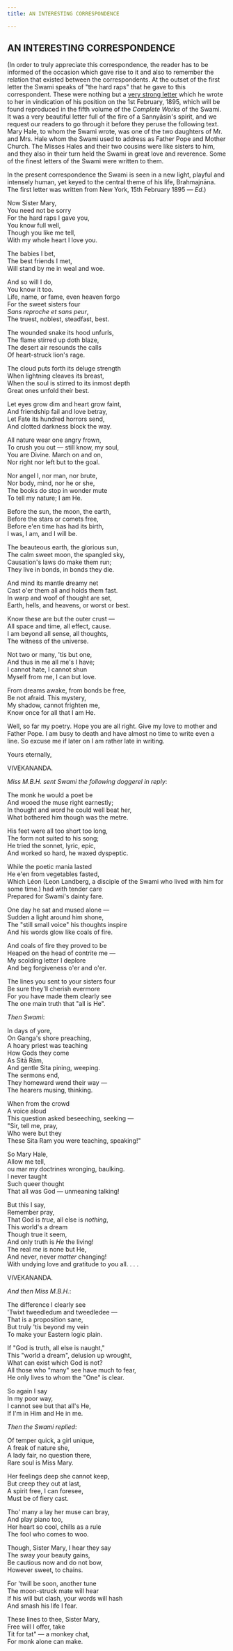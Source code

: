 ```yaml
---
title: AN INTERESTING CORRESPONDENCE

---
```





  

## AN INTERESTING CORRESPONDENCE

(In order to truly appreciate this correspondence, the reader has to be
informed of the occasion which gave rise to it and also to remember the
relation that existed between the correspondents. At the outset of the
first letter the Swami speaks of "the hard raps" that he gave to this
correspondent. These were nothing but a [very strong
letter](../../volume_5/epistles_first_series/032_sister.htm) which he
wrote to her in vindication of his position on the 1st February, 1895,
which will be found reproduced in the fifth volume of the *Complete
Works* of the Swami. It was a very beautiful letter full of the fire of
a Sannyāsin's spirit, and we request our readers to go through it before
they peruse the following text. Mary Hale, to whom the Swami wrote, was
one of the two daughters of Mr. and Mrs. Hale whom the Swami used to
address as Father Pope and Mother Church. The Misses Hales and their two
cousins were like sisters to him, and they also in their turn held the
Swami in great love and reverence. Some of the finest letters of the
Swami were written to them.

In the present correspondence the Swami is seen in a new light, playful
and intensely human, yet keyed to the central theme of his life,
Brahmajnāna. The first letter was written from New York, 15th February
1895 — *Ed*.)

Now Sister Mary,  
You need not be sorry  
For the hard raps I gave you,  
You know full well,  
Though you like me tell,  
With my whole heart I love you. 

The babies I bet,  
The best friends I met,  
Will stand by me in weal and woe. 

And so will I do,  
You know it too.  
Life, name, or fame, even heaven forgo  
For the sweet sisters four  
*Sans reproche et sans peur*,  
The truest, noblest, steadfast, best. 

The wounded snake its hood unfurls,  
The flame stirred up doth blaze,  
The desert air resounds the calls  
Of heart-struck lion's rage. 

The cloud puts forth its deluge strength  
When lightning cleaves its breast,  
When the soul is stirred to its inmost depth  
Great ones unfold their best. 

Let eyes grow dim and heart grow faint,  
And friendship fail and love betray,  
Let Fate its hundred horrors send,  
And clotted darkness block the way. 

All nature wear one angry frown,  
To crush you out — still know, my soul,  
You are Divine. March on and on,  
Nor right nor left but to the goal. 

Nor angel I, nor man, nor brute,  
Nor body, mind, nor he or she,  
The books do stop in wonder mute  
To tell my nature; I am He. 

Before the sun, the moon, the earth,  
Before the stars or comets free,  
Before e'en time has had its birth,  
I was, I am, and I will be. 

The beauteous earth, the glorious sun,  
The calm sweet moon, the spangled sky,  
Causation's laws do make them run;  
They live in bonds, in bonds they die. 

And mind its mantle dreamy net  
Cast o'er them all and holds them fast.  
In warp and woof of thought are set,  
Earth, hells, and heavens, or worst or best. 

Know these are but the outer crust —  
All space and time, all effect, cause.  
I am beyond all sense, all thoughts,  
The witness of the universe. 

Not two or many, 'tis but one,  
And thus in me all me's I have;  
I cannot hate, I cannot shun  
Myself from me, I can but love. 

From dreams awake, from bonds be free,  
Be not afraid. This mystery,  
My shadow, cannot frighten me,  
Know once for all that I am He.

Well, so far my poetry. Hope you are all right. Give my love to mother
and Father Pope. I am busy to death and have almost no time to write
even a line. So excuse me if later on I am rather late in writing.

Yours eternally,

VIVEKANANDA.

*Miss M.B.H. sent Swami the following doggerel in reply*:

The monk he would a poet be  
And wooed the muse right earnestly;  
In thought and word he could well beat her,  
What bothered him though was the metre. 

His feet were all too short too long,  
The form not suited to his song;  
He tried the sonnet, lyric, epic,  
And worked so hard, he waxed dyspeptic. 

While the poetic mania lasted  
He e'en from vegetables fasted,  
Which Léon (Leon Landberg, a disciple of the Swami who lived with him
for some time.) had with tender care  
Prepared for Swami's dainty fare. 

One day he sat and mused alone —  
Sudden a light around him shone,  
The "still small voice" his thoughts inspire  
And his words glow like coals of fire. 

And coals of fire they proved to be  
Heaped on the head of contrite me —  
My scolding letter I deplore  
And beg forgiveness o'er and o'er. 

The lines you sent to your sisters four  
Be sure they'll cherish evermore  
For you have made them clearly see  
The one main truth that "all is He".

*Then Swami*:

In days of yore,  
On Ganga's shore preaching,  
A hoary priest was teaching  
How Gods they come  
As Sitā Rām,  
And gentle Sita pining, weeping.  
The sermons end,  
They homeward wend their way —  
The hearers musing, thinking. 

When from the crowd  
A voice aloud  
This question asked beseeching, seeking —  
"Sir, tell me, pray,  
Who were but they  
These Sita Ram you were teaching, speaking!" 

So Mary Hale,  
Allow me tell,  
ou mar my doctrines wronging, baulking.   
I never taught  
Such queer thought  
That all was God — unmeaning talking! 

But this I say,  
Remember pray,  
That God is *true*, all else is *nothing*,  
This world's a dream  
Though true it seem,  
And only truth is *He* the living!  
The real *me* is none but He,  
And never, never *matter* changing!  
With undying love and gratitude to you all. . . .

VIVEKANANDA.

*And then Miss M.B.H.*:

The difference I clearly see  
'Twixt tweedledum and tweedledee —  
That is a proposition sane,  
But truly 'tis beyond my vein  
To make your Eastern logic plain. 

If "God is truth, all else is naught,"  
This "world a dream", delusion up wrought,  
What can exist which God is not?  
All those who "many" see have much to fear,  
He only lives to whom the "One" is clear. 

So again I say  
In my poor way,  
I cannot see but that all's He,  
If I'm in Him and He in me.

*Then the Swami replied*:

Of temper quick, a girl unique,  
       A freak of nature she,  
A lady fair, no question there,  
       Rare soul is Miss Mary. 

Her feelings deep she cannot keep,  
       But creep they out at last,  
A spirit free, I can foresee,  
       Must be of fiery cast. 

Tho' many a lay her muse can bray,  
       And play piano too,  
Her heart so cool, chills as a rule  
       The fool who comes to woo. 

Though, Sister Mary, I hear they say  
       The sway your beauty gains,  
Be cautious now and do not bow,  
       However sweet, to chains. 

For 'twill be soon, another tune  
       The moon-struck mate will hear  
If his will but clash, your words will hash  
       And smash his life I fear. 

These lines to thee, Sister Mary,  
       Free will I offer, take  
Tit for tat" — a monkey chat,  
       For monk alone can make.



